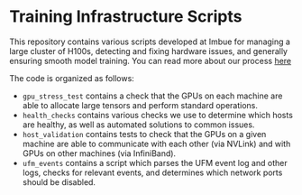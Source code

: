 # Training Infrastructure Scripts

This repository contains various scripts developed at Imbue for managing a large cluster of H100s, detecting and fixing hardware issues, and generally ensuring smooth model training. You can read more about our process [here](https://imbue.com/research/70b-infrastructure/)

The code is organized as follows:
- `gpu_stress_test` contains a check that the GPUs on each machine are able to allocate large tensors and perform standard operations.
- `health_checks` contains various checks we use to determine which hosts are healthy, as well as automated solutions to common issues.
- `host_validation` contains tests to check that the GPUs on a given machine are able to communicate with each other (via NVLink) and with GPUs on other machines (via InfiniBand).
- `ufm_events` contains a script which parses the UFM event log and other logs, checks for relevant events, and determines which network ports should be disabled.
